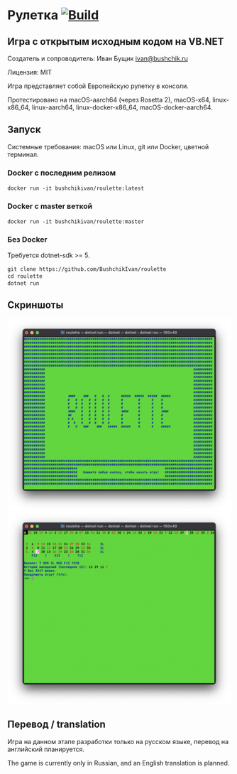 # Рулетка [![Build](https://github.com/BushchikIvan/roulette/actions/workflows/dotnet.yml/badge.svg)](https://github.com/BushchikIvan/roulette/actions/workflows/dotnet.yml)

## Игра с открытым исходным кодом на VB.NET

Создатель и сопроводитель: Иван Бущик <ivan@bushchik.ru>

Лицензия: MIT

Игра представляет собой Европейскую рулетку в консоли.

Протестировано на macOS-aarch64 (через Rosetta 2), macOS-x64, linux-x86_64, linux-aarch64, linux-docker-x86_64, macOS-docker-aarch64.

## Запуск

Системные требования: macOS или Linux, git или Docker, цветной терминал.

### Docker с последним релизом

    docker run -it bushchikivan/roulette:latest

### Docker с master веткой

    docker run -it bushchikivan/roulette:master

### Без Docker

Требуется dotnet-sdk >= 5.

    git clone https://github.com/BushchikIvan/roulette
    cd roulette
    dotnet run

## Скриншоты

![Скриншот 1](screenshots/1.png)
![Скриншот 2](screenshots/2.png)

## Перевод / translation

Игра на данном этапе разработки только на русском языке, перевод на английский планируется.

The game is currently only in Russian, and an English translation is planned.
